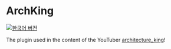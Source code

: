 # ArchKing
[![한국어 버전](https://img.shields.io/badge/읽기-한국어-g)](README.md)

The plugin used in the content of the YouTuber [architecture_king](https://www.youtube.com/@architecture_king)!
